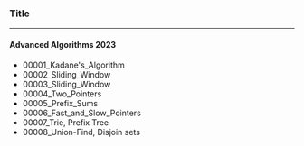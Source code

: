 ### Title
---

#### Advanced Algorithms 2023
- 00001_Kadane's_Algorithm
- 00002_Sliding_Window
- 00003_Sliding_Window
- 00004_Two_Pointers
- 00005_Prefix_Sums
- 00006_Fast_and_Slow_Pointers
- 00007_Trie, Prefix Tree
- 00008_Union-Find, Disjoin sets
